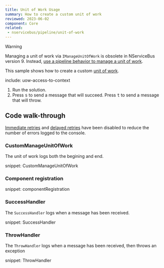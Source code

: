 ```yaml
---
title: Unit of Work Usage
summary: How to create a custom unit of work
reviewed: 2023-06-02
component: Core
related:
 - nservicebus/pipeline/unit-of-work
---
```


> [!WARNING]
> Managing a unit of work via `IManageUnitOfWork` is obsolete in NServiceBus version 9. Instead, [use a pipeline behavior to manage a unit of work](/samples/pipeline/unit-of-work/).


This sample shows how to create a custom [unit of work](/nservicebus/pipeline/unit-of-work.md).

include: uow-access-to-context

 1. Run the solution.
 1. Press <kbd>s</kbd> to send a message that will succeed. Press <kbd>t</kbd> to send a message that will throw.


## Code walk-through

[Immediate retries](/nservicebus/recoverability/configure-immediate-retries.md) and [delayed retries](/nservicebus/recoverability/configure-delayed-retries.md) have been disabled to reduce the number of errors logged to the console.


### CustomManageUnitOfWork

The unit of work logs both the begining and end.


snippet: CustomManageUnitOfWork

### Component registration

snippet: componentRegistration


### SuccessHandler

The `SuccessHandler` logs when a message has been received.

snippet: SuccessHandler


### ThrowHandler

The `ThrowHandler` logs when a message has been received, then throws an exception

snippet: ThrowHandler
